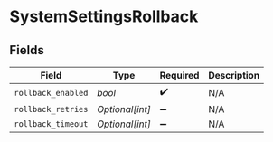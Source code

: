 # SystemSettingsRollback


## Fields

| Field              | Type               | Required           | Description        |
| ------------------ | ------------------ | ------------------ | ------------------ |
| `rollback_enabled` | *bool*             | :heavy_check_mark: | N/A                |
| `rollback_retries` | *Optional[int]*    | :heavy_minus_sign: | N/A                |
| `rollback_timeout` | *Optional[int]*    | :heavy_minus_sign: | N/A                |